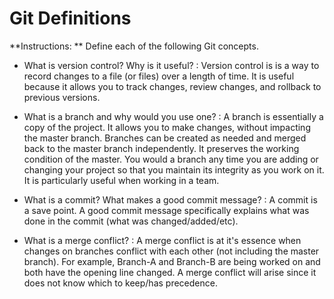 # Git Definitions

**Instructions: ** Define each of the following Git concepts.

* What is version control?  Why is it useful? : Version control is is a way to record changes to a file (or files) over a length of time. It is useful because it allows you to track changes, review changes, and  rollback to previous versions. 

* What is a branch and why would you use one? : A branch is essentially a copy of the project. It allows you to make changes, without impacting the master branch. Branches can be created as needed and merged back to the master branch independently. It preserves the working condition of the master. You would a branch any time you are adding or changing your project so that you maintain its integrity as you work on it. It is particularly useful when working in a team.

* What is a commit? What makes a good commit message? : A commit is a save point. A good commit message specifically explains what was done in the commit (what was changed/added/etc).

* What is a merge conflict? : A merge conflict is at it's essence when changes on branches conflict with each other (not including the master branch). For example, Branch-A and Branch-B are being worked on and both have the opening line changed. A merge conflict will arise since it does not know which to keep/has precedence. 